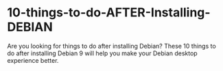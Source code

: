 # 10-things-to-do-AFTER-Installing-DEBIAN
Are you looking for things to do after installing Debian? These 10 things to do after installing Debian 9 will help you make your Debian desktop experience better.
